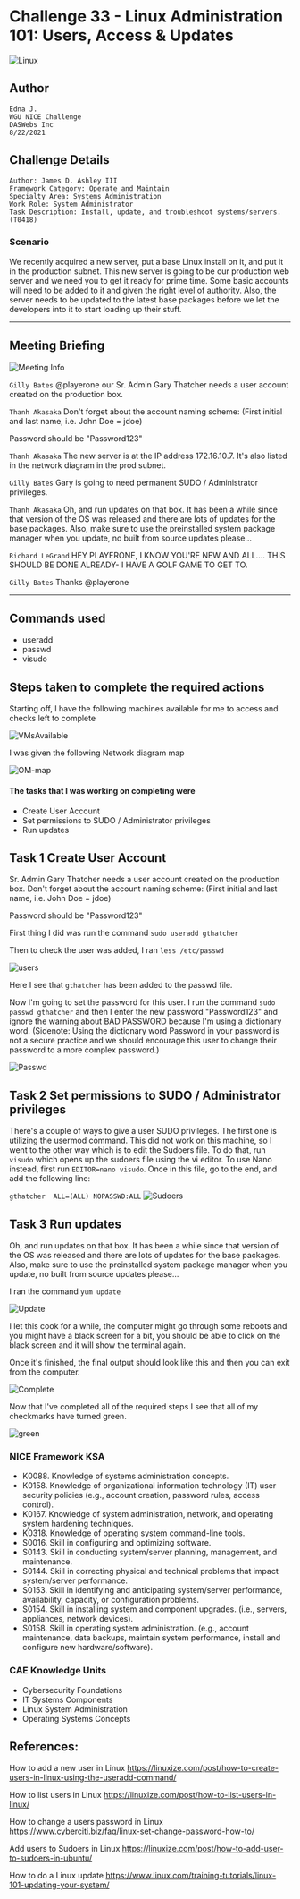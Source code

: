 # Challenge 33 - Linux Administration 101: Users, Access & Updates

![Linux](../Event/NICEC32.png)

## Author
```
Edna J.
WGU NICE Challenge
DASWebs Inc
8/22/2021
```

## Challenge Details
```
Author: James D. Ashley III
Framework Category: Operate and Maintain
Specialty Area: Systems Administration
Work Role: System Administrator
Task Description: Install, update, and troubleshoot systems/servers. (T0418)
```

### Scenario

We recently acquired a new server, put a base Linux install on it, and put it in the production subnet. This new server is going to be our production web server and we need you to get it ready for prime time. Some basic accounts will need to be added to it and given the right level of authority. Also, the server needs to be updated to the latest base packages before we let the developers into it to start loading up their stuff.

-----
## Meeting Briefing

![Meeting Info](./images/meeting.PNG)

`Gilly Bates`
@playerone our Sr. Admin Gary Thatcher needs a user account created on the production box.

`Thanh Akasaka`
Don't forget about the account naming scheme: (First initial and last name, i.e. John Doe = jdoe)

Password should be "Password123"

`Thanh Akasaka`
The new server is at the IP address 172.16.10.7. It's also listed in the network diagram in the prod subnet.

`Gilly Bates`
Gary is going to need permanent SUDO / Administrator privileges.

`Thanh Akasaka`
Oh, and run updates on that box. It has been a while since that version of the OS was released and there are lots of updates for the base packages. Also, make sure to use the preinstalled system package manager when you update, no built from source updates please...

`Richard LeGrand`
HEY PLAYERONE, I KNOW YOU'RE NEW AND ALL....
THIS SHOULD BE DONE ALREADY- I HAVE A GOLF GAME TO GET TO.

`Gilly Bates`
Thanks @playerone



---
## Commands used

 - useradd
 - passwd
 - visudo


## Steps taken to complete the required actions

Starting off, I have the following machines available for me to access and checks left to complete

![VMsAvailable](./images/VMs-available.PNG)

I was given the following Network diagram map

![OM-map](./images/OM-map.jpg)

#### The tasks that I was working on completing were
 - Create User Account
 - Set permissions to SUDO / Administrator privileges
 - Run updates


## Task 1 Create User Account
Sr. Admin Gary Thatcher needs a user account created on the production box.
Don't forget about the account naming scheme: (First initial and last name, i.e. John Doe = jdoe)

Password should be "Password123"

First thing I did was run the command `sudo useradd gthatcher`

 Then to check the user was added, I ran `less /etc/passwd` 

![users](./images/checkUserExists.PNG)

Here I see that `gthatcher` has been added to the passwd file. 

Now I'm going to set the password for this user. I run the command `sudo passwd gthatcher` and then I enter the new password "Password123" and ignore the warning about BAD PASSWORD because I'm using a dictionary word. (Sidenote: Using the dictionary word Password in your password is not a secure practice and we should encourage this user to change their password to a more complex password.)

![Passwd](./images/passwd.PNG)

## Task 2 Set permissions to SUDO / Administrator privileges

There's a couple of ways to give a user SUDO privileges. The first one is utilizing the usermod command. This did not work on this machine, so I went to the other way which is to edit the Sudoers file. To do that, run `visudo` which opens up the sudoers file using the vi editor. To use Nano instead, first run `EDITOR=nano visudo`. Once in this file, go to the end, and add the following line:

`gthatcher  ALL=(ALL) NOPASSWD:ALL`
![Sudoers](./images/EditSudoers.PNG)

## Task 3 Run updates
Oh, and run updates on that box. It has been a while since that version of the OS was released and there are lots of updates for the base packages. Also, make sure to use the preinstalled system package manager when you update, no built from source updates please...

I ran the command 
`yum update`

![Update](./images/yumUpdate.PNG)

I let this cook for a while, the computer might go through some reboots and you might have a black screen for a bit, you should be able to click on the black screen and it will show the terminal again.

Once it's finished, the final output should look like this and then you can exit from the computer.

![Complete](./images/yumComplete.PNG)

Now that I've completed all of the required steps I see that all of my checkmarks have turned green.

![green](./images/finalChecks.PNG)

### NICE Framework KSA

- K0088. Knowledge of systems administration concepts.
- K0158. Knowledge of organizational information technology (IT) user security policies (e.g., account creation, password rules, access control).
- K0167. Knowledge of system administration, network, and operating system hardening techniques.
- K0318. Knowledge of operating system command-line tools.
- S0016. Skill in configuring and optimizing software.
- S0143. Skill in conducting system/server planning, management, and maintenance.
- S0144. Skill in correcting physical and technical problems that impact system/server performance.
- S0153. Skill in identifying and anticipating system/server performance, availability, capacity, or configuration problems.
- S0154. Skill in installing system and component upgrades. (i.e., servers, appliances, network devices).
- S0158. Skill in operating system administration. (e.g., account maintenance, data backups, maintain system performance, install and configure new hardware/software).

### CAE Knowledge Units
- Cybersecurity Foundations
- IT Systems Components
- Linux System Administration
- Operating Systems Concepts

## References:
How to add a new user in Linux
https://linuxize.com/post/how-to-create-users-in-linux-using-the-useradd-command/

How to list users in Linux
https://linuxize.com/post/how-to-list-users-in-linux/

How to change a users password in Linux
https://www.cyberciti.biz/faq/linux-set-change-password-how-to/

Add users to Sudoers in Linux
https://linuxize.com/post/how-to-add-user-to-sudoers-in-ubuntu/

How to do a Linux update
https://www.linux.com/training-tutorials/linux-101-updating-your-system/